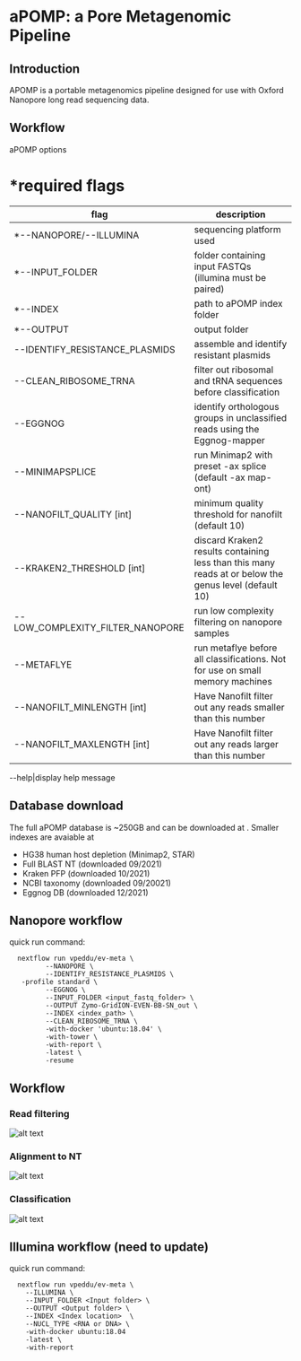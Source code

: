 # aPOMP: a Pore Metagenomic Pipeline

## Introduction
APOMP is a portable metagenomics pipeline designed for use with Oxford Nanopore long read sequencing data. 

## Workflow 
aPOMP options 

# *required flags
flag| description
-----|-----
*--NANOPORE/--ILLUMINA|sequencing platform used
*--INPUT\_FOLDER|folder containing input FASTQs (illumina must be paired)  
*--INDEX|path to aPOMP index folder
*--OUTPUT|output folder
--IDENTIFY\_RESISTANCE\_PLASMIDS|assemble and identify resistant plasmids 
--CLEAN\_RIBOSOME\_TRNA|filter out ribosomal and tRNA sequences before classification 
--EGGNOG|identify orthologous groups in unclassified reads using  the Eggnog-mapper
--MINIMAPSPLICE|run Minimap2 with preset -ax splice (default -ax map-ont)
--NANOFILT\_QUALITY [int]|minimum quality threshold for nanofilt (default 10) 
--KRAKEN2\_THRESHOLD [int]|discard Kraken2 results containing less than this many reads at or below the genus level (default 10)
--LOW_COMPLEXITY_FILTER_NANOPORE|run low complexity filtering on nanopore samples
--METAFLYE|run metaflye before all classifications. Not for use on small memory machines
--NANOFILT_MINLENGTH [int]| Have Nanofilt filter out any reads smaller than this number 
--NANOFILT_MAXLENGTH [int]| Have Nanofilt filter out any reads larger than this number 

--help|display help message
## Database download 
The full aPOMP database is ~250GB and can be downloaded at <insert tarball link>. Smaller indexes are avaiable at <build smaller indexes>
* HG38 human host depletion (Minimap2, STAR)
* Full BLAST NT (downloaded 09/2021)
* Kraken PFP (downloaded 10/2021) 
* NCBI taxonomy (downloaded 09/20021)
* Eggnog DB (downloaded 12/2021)

## Nanopore workflow
quick run command:  
```
  nextflow run vpeddu/ev-meta \		
		 --NANOPORE \
		 --IDENTIFY_RESISTANCE_PLASMIDS \
   -profile standard \
		 --EGGNOG \
		 --INPUT_FOLDER <input_fastq_folder> \
		 --OUTPUT Zymo-GridION-EVEN-BB-SN_out \
		 --INDEX <index_path> \
		 --CLEAN_RIBOSOME_TRNA \
		 -with-docker 'ubuntu:18.04' \
		 -with-tower \
		 -with-report \
		 -latest \
		 -resume
```
## Workflow 
### Read filtering 
![alt text](http://url/to/img.png)

### Alignment to NT 
![alt text](http://url/to/img.png)
### Classification 
![alt text](http://url/to/img.png)

## Illumina workflow (need to update)
quick run command:  
```
  nextflow run vpeddu/ev-meta \
    --ILLUMINA \
	--INPUT_FOLDER <Input folder> \
	--OUTPUT <Output folder> \
	--INDEX <Index location>  \
	--NUCL_TYPE <RNA or DNA> \
	-with-docker ubuntu:18.04 
    -latest \
    -with-report 
```


